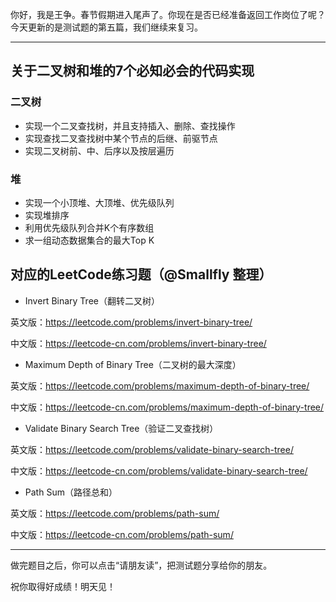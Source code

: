 你好，我是王争。春节假期进入尾声了。你现在是否已经准备返回工作岗位了呢？今天更新的是测试题的第五篇，我们继续来复习。

--------------------

## 关于二叉树和堆的7个必知必会的代码实现

### 二叉树

 *  实现一个二叉查找树，并且支持插入、删除、查找操作
 *  实现查找二叉查找树中某个节点的后继、前驱节点
 *  实现二叉树前、中、后序以及按层遍历

### 堆

 *  实现一个小顶堆、大顶堆、优先级队列
 *  实现堆排序
 *  利用优先级队列合并K个有序数组
 *  求一组动态数据集合的最大Top K

## 对应的LeetCode练习题（@Smallfly 整理）

 *  Invert Binary Tree（翻转二叉树）

英文版：https://leetcode.com/problems/invert-binary-tree/

中文版：https://leetcode-cn.com/problems/invert-binary-tree/

 *  Maximum Depth of Binary Tree（二叉树的最大深度）

英文版：https://leetcode.com/problems/maximum-depth-of-binary-tree/

中文版：https://leetcode-cn.com/problems/maximum-depth-of-binary-tree/

 *  Validate Binary Search Tree（验证二叉查找树）

英文版：https://leetcode.com/problems/validate-binary-search-tree/

中文版：https://leetcode-cn.com/problems/validate-binary-search-tree/

 *  Path Sum（路径总和）

英文版：https://leetcode.com/problems/path-sum/

中文版：https://leetcode-cn.com/problems/path-sum/

--------------------

做完题目之后，你可以点击“请朋友读”，把测试题分享给你的朋友。

祝你取得好成绩！明天见！

